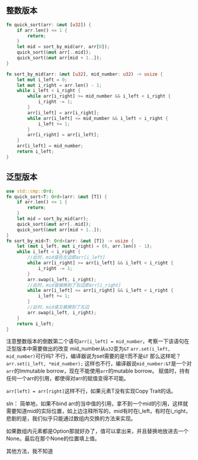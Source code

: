 ## 整数版本
```rust
fn quick_sort(arr: &mut [u32]) {
    if arr.len() <= 1 {
        return;
    }
    let mid = sort_by_mid(arr, arr[0]);
    quick_sort(&mut arr[..mid]);
    quick_sort(&mut arr[mid + 1..]);
}

fn sort_by_mid(arr: &mut [u32], mid_number: u32) -> usize {
    let mut i_left = 0;
    let mut i_right = arr.len() - 1;
    while i_left < i_right {
        while arr[i_right] >= mid_number && i_left < i_right {
            i_right -= 1;
        }
        arr[i_left] = arr[i_right];
        while arr[i_left] <= mid_number && i_left < i_right {
            i_left += 1;
        }
        arr[i_right] = arr[i_left];
    }
    arr[i_left] = mid_number;
    return i_left;
}
```

## 泛型版本
```rust
use std::cmp::Ord;
fn quick_sort<T: Ord>(arr: &mut [T]) {
    if arr.len() <= 1 {
        return;
    }
    let mid = sort_by_mid(arr);
    quick_sort(&mut arr[..mid]);
    quick_sort(&mut arr[mid + 1..]);
}
fn sort_by_mid<T: Ord>(arr: &mut [T]) -> usize {
    let (mut i_left, mut i_right) = (0, arr.len() - 1);
    while i_left < i_right {
        //此时，mid值在左边即arr[i_left]
        while arr[i_right] >= arr[i_left] && i_left < i_right {
            i_right -= 1;
        }
        arr.swap(i_left, i_right);
        //此时，mid值被换到了右边即arr[i_right]
        while arr[i_left] <= arr[i_right] && i_left < i_right {
            i_left += 1;
        }
        //此时，mid值又被换到了左边
        arr.swap(i_left, i_right);
    }
    return i_left;
}
```
注意整数版本的倒数第二个语句`arr[i_left] = mid_number`，考察一下该语句在泛型版本中需要做出的改变
mid_number从`u32`变为`&T`
`arr.set(i_left, mid_number)`可行吗?
不行，编译器说为set需要的是`T`而不是`&T`
那么这样呢？
`arr.set(i_left, *mid_number);`
这样也不行，编译器说`mid_number:&T`是一个对`arr`的Immutable borrow，现在不能使用`arr`的mutable borrow。
赋值时，持有任何一个arr的引用，都使得对arr的赋值变得不可能。

`arr[left] = arr[right]`这样不行，如果元素T没有实现Copy Trait的话。

sln：
简单地，如果不bind arr的当中值的引用，拿不到一个mid的引用，这样就需要知道mid的实际位置，如上边注释所写的，mid有时在i_left，有时在i_right，悲剧的是，我们似乎只能通过数组内交换的方法来实现。

如果数组内元素都是Option<T>那就好办了，值可以拿出来，并且替换地放进去一个None。最后在那个None的位置填上值。

其他方法，我不知道